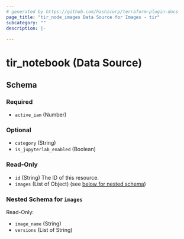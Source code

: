 ```yaml
---
# generated by https://github.com/hashicorp/terraform-plugin-docs
page_title: "tir_node_images Data Source for Images - tir"
subcategory: ""
description: |-
  
---
```


# tir_notebook (Data Source)





<!-- schema generated by tfplugindocs -->
## Schema

### Required

- `active_iam` (Number)

### Optional

- `category` (String)
- `is_jupyterlab_enabled` (Boolean)

### Read-Only

- `id` (String) The ID of this resource.
- `images` (List of Object) (see [below for nested schema](#nestedatt--images))

<a id="nestedatt--images"></a>
### Nested Schema for `images`

Read-Only:

- `image_name` (String)
- `versions` (List of String)

